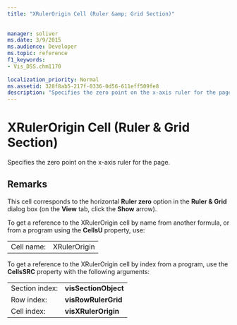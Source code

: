 ```yaml
---
title: "XRulerOrigin Cell (Ruler &amp; Grid Section)"
 
 
manager: soliver
ms.date: 3/9/2015
ms.audience: Developer
ms.topic: reference
f1_keywords:
- Vis_DSS.chm1170
 
localization_priority: Normal
ms.assetid: 328f8ab5-217f-0336-0d56-611eff509fe8
description: "Specifies the zero point on the x-axis ruler for the page."
---
```


# XRulerOrigin Cell (Ruler &amp; Grid Section)

Specifies the zero point on the x-axis ruler for the page.
  
## Remarks

This cell corresponds to the horizontal **Ruler zero** option in the **Ruler &amp; Grid** dialog box (on the **View** tab, click the **Show** arrow). 
  
To get a reference to the XRulerOrigin cell by name from another formula, or from a program using the **CellsU** property, use: 
  
|||
|:-----|:-----|
|Cell name:  <br/> |XRulerOrigin  <br/> |
   
To get a reference to the XRulerOrigin cell by index from a program, use the **CellsSRC** property with the following arguments: 
  
|||
|:-----|:-----|
|Section index:  <br/> |**visSectionObject** <br/> |
|Row index:  <br/> |**visRowRulerGrid** <br/> |
|Cell index:  <br/> |**visXRulerOrigin** <br/> |
   

